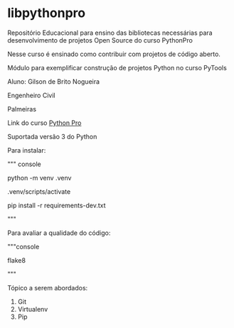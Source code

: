 # libpythonpro

Repositório Educacional para ensino das bibliotecas necessárias para desenvolvimento de projetos Open Source do curso PythonPro

Nesse curso é ensinado como contribuir com projetos de código aberto.

Módulo para exemplificar construção de projetos Python no curso PyTools

Aluno: Gilson de Brito Nogueira

Engenheiro Civil

Palmeiras 

Link do curso [Python Pro](https://www.python.pro.br/)

Suportada versão 3 do Python

Para instalar:

""" console

python -m venv .venv

.venv/scripts/activate

pip install -r requirements-dev.txt

"""


Para avaliar a qualidade do código:

"""console

flake8

"""

Tópico a serem abordados:
 1. Git
 2. Virtualenv
 3. Pip
